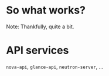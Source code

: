 # So what works?
Note: Thankfully, quite a bit.


# API services
`nova-api`, `glance-api`, `neutron-server`, ...
